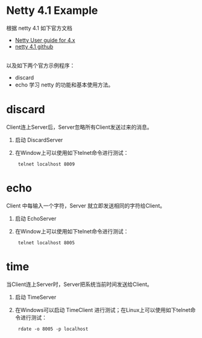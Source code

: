 # Netty 4.1 Example

根据 netty 4.1 如下官方文档

- [Netty User guide for 4.x](https://netty.io/wiki/user-guide-for-4.x.html)
- [netty 4.1 github](https://github.com/netty/netty/)

<br/>以及如下两个官方示例程序：

- discard
- echo
学习 netty 的功能和基本使用方法。

# discard
Client连上Server后，Server忽略所有Client发送过来的消息。
1. 启动 DiscardServer
2. 在Window上可以使用如下telnet命令进行测试：

        telnet localhost 8009

# echo
Client 中每输入一个字符，Server 就立即发送相同的字符给Client。
1. 启动 EchoServer
2. 在Window上可以使用如下telnet命令进行测试：

        telnet localhost 8005

# time
当Client连上Server时，Server把系统当前时间发送给Client。
1. 启动 TimeServer

2. 在Windows可以启动 TimeClient 进行测试；在Linux上可以使用如下telnet命令进行测试：

   

        rdate -o 8005 -p localhost







